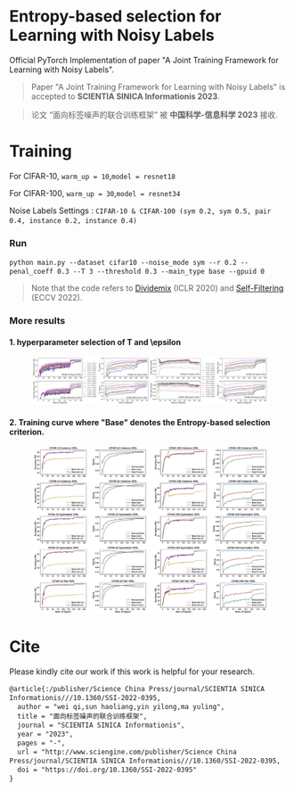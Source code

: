 # Entropy-based selection for Learning with Noisy Labels

Official PyTorch Implementation of paper "A Joint Training Framework for Learning with Noisy Labels". 

> Paper "A Joint Training Framework for Learning with Noisy Labels" is accepted to **SCIENTIA SINICA Informationis 2023**.

> 论文 “面向标签噪声的联合训练框架” 被 **中国科学-信息科学 2023** 接收.

# Training

For CIFAR-10, `warm_up = 10`,`model = resnet18`

For CIFAR-100, `warm_up = 30`,`model = resnet34`

Noise Labels Settings : `CIFAR-10 & CIFAR-100 (sym 0.2, sym 0.5, pair 0.4, instance 0.2, instance 0.4)`

### Run

```
python main.py --dataset cifar10 --noise_mode sym --r 0.2 --penal_coeff 0.3 --T 3 --threshold 0.3 --main_type base --gpuid 0
```

> Note that the code refers to [Dividemix](https://github.com/LiJunnan1992/DivideMix) (ICLR 2020) and [Self-Filtering](https://github.com/1998v7/Self-Filtering) (ECCV 2022). 


### More results



#### 1. **hyperparameter selection** of T and \epsilon
<figure class="half">
    <img src="figure/hyperparameter_selection.jpg">
</figure>


#### 2. **Training curve** where "Base" denotes the Entropy-based selection criterion.
<figure class="half">
    <img src="figure/all_cifar.jpg">
</figure>


# Cite
Please kindly cite our work if this work is helpful for your research.

```
@article{:/publisher/Science China Press/journal/SCIENTIA SINICA Informationis///10.1360/SSI-2022-0395,
  author = "wei qi,sun haoliang,yin yilong,ma yuling",
  title = "面向标签噪声的联合训练框架",
  journal = "SCIENTIA SINICA Informationis",
  year = "2023",
  pages = "-",
  url = "http://www.sciengine.com/publisher/Science China Press/journal/SCIENTIA SINICA Informationis///10.1360/SSI-2022-0395,
  doi = "https://doi.org/10.1360/SSI-2022-0395"
}
```
